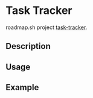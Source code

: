 # Task Tracker

roadmap.sh project [task-tracker](https://roadmap.sh/projects/task-tracker).

## Description

## Usage

## Example
